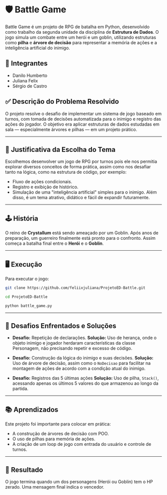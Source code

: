 # 🛡️ Battle Game

Battle Game é um projeto de RPG de batalha em Python, desenvolvido como trabalho da segunda unidade da disciplina de **Estrutura de Dados**. O jogo simula um combate entre um herói e um goblin, utilizando estruturas como **pilha** e **árvore de decisão** para representar a memória de ações e a inteligência artificial do inimigo.

## 👥 Integrantes

* Danilo Humberto
* Juliana Felix
* Sérgio de Castro

## ✅ Descrição do Problema Resolvido

O projeto resolve o desafio de implementar um sistema de jogo baseado em turnos, com tomada de decisões automatizada para o inimigo e registro das ações do jogador. O objetivo era aplicar estruturas de dados estudadas em sala — especialmente árvores e pilhas — em um projeto prático.

---

## 🎯 Justificativa da Escolha do Tema

Escolhemos desenvolver um jogo de RPG por turnos pois ele nos permitia explorar diversos conceitos de forma prática, assim como nos desafiar tanto na lógica, como na estrutura de código, por exemplo:

* Fluxo de ações condicionais.
* Registro e exibição de histórico.
* Simulação de uma "inteligência artificial" simples para o inimigo.
  Além disso, é um tema atrativo, didático e fácil de expandir futuramente.

---

## 🕹️ História

O reino de **Crystallum** está sendo ameaçado por um Goblin. Após anos de preparação, um guerreiro finalmente está pronto para o confronto. Assim começa a batalha final entre o **Herói** e o **Goblin**.

---
## 🖥️ Execução

Para executar o jogo:

```bash
git clone https://github.com/feliixjuliana/ProjetoED-Battle.git
```

```bash
cd ProjetoED-Battle
```

```bash
python battle_game.py
```

---

## 🧠 Desafios Enfrentados e Soluções

* **Desafio:** Repetição de declarações.
  **Solução:** Uso de herança, onde o objeto inimigo e jogador herdaram características da classe Personagem, não precisando repetir e excesso de código.

* **Desafio:** Construção da lógica do inimigo e suas decisões.
  **Solução:** Uso de árvore de decisão, assim como o `NoDecisao` para facilitar na montagem de ações de acordo com a condição atual do inimigo.

* **Desafio:** Registros das 5 últimas ações
  **Solução:** Uso de pilha, `Stack()`, acessando apenas os últimos 5 valores do que armazenou ao longo da partida.

---

## 📚 Aprendizados

Este projeto foi importante para colocar em prática:

* A construção de árvores de decisão com POO.
* O uso de pilhas para memória de ações.
* A criação de um loop de jogo com entrada do usuário e controle de turnos.

---

## 🏁 Resultado

O jogo termina quando um dos personagens (Herói ou Goblin) tem o HP zerado. Uma mensagem final indica o vencedor.

